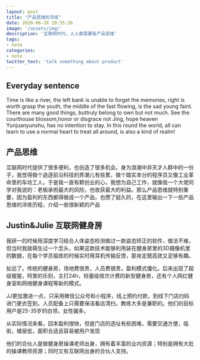 ```yaml
---
layout: post
title: "产品思维的淬炼"
date: 2020-06-28 20:55:16
image: '/assets/img/'
description: '互联网时代，人人都需要有产品思维'
tags:
- note
categories:
- note
twitter_text: 'talk something about product'
---
```


## Everyday sentence

Time is like a river, the left bank is unable to forget the memories, right is worth grasp the youth, the middle of the fast flowing, is the sad young faint. There are many good things, buttruly belong to own but not much. See the courthouse blossom,honor or disgrace not Jing, hope heaven Yunjuanyunshu, has no intention to stay. In this round the world, all can learn to use a normal heart to treat all around, is also a kind of realm!

## 产品思维

互联网时代提供了很多便利，也创造了很多机会。身为浪潮中非天才人群中的一份子，我觉得做个追逐前沿科技的弄潮儿有些累，做个踏实本分的程序员又像工业革命里的车坊工人，于是我一直有颗创业的心，我想为自己工作，就像我一个大佬同学对我说的：老板承担最大的风险，也收获最大的利益。那么产品思维就特别重要，因为盈利的东西都得做成一个产品，也攒了挺久的，在这里输出一下一些产品思维的淬炼历程，介绍一些很新颖的产品

## Justin&Julie 互联网健身房

我研一的时候用深度学习结合人体姿态检测做过一款姿态矫正的软件，做法不难，但当时我就萌生过一个念头，如果这款技术能够利用装在健身房里的3D摄像机里的数据，在每个学员锻炼的时候实时用耳机传输反馈，那肯定既高效又足够有趣。

扯远了。传统的健身房，场地费很贵，人员费很贵，盈利模式僵化。后来出现了超级猩猩，阿里的乐刻，主打24h，轻量级按次计费的新型健身房，还有个人网红健身室和网络健身课程等新的模式。

JJ更加激进一点，只采用微信公众号和小程序，线上预约付款，到线下门店扫码进门更衣签到，人员配备上只需要保洁看店清扫，教练大多是兼职的。他们的目标用户是25-35岁的白领，女性偏多。

从实际情况来看，回本盈利很快，但是门店的选址有些困难，需要交通方便，临街，楼层低，面积合适且容易被用户发现

他们的合伙人是做健身房操课老师出身，拥有着丰富的业内资源；特别是拥有大批的操课教师资源；同时又有互联网出身的合伙人支持。